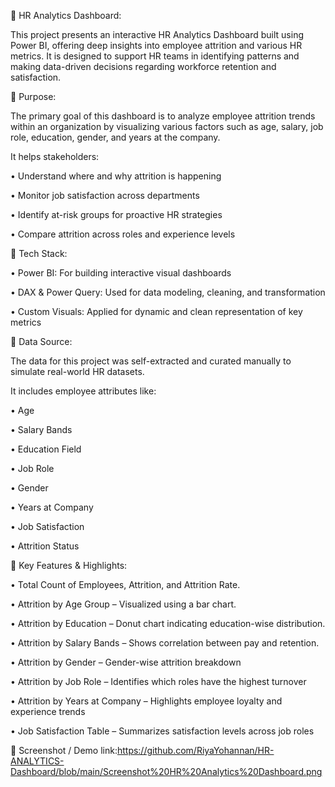
🔗 HR Analytics Dashboard:

This project presents an interactive HR Analytics Dashboard built using Power BI, offering deep insights into employee attrition and various HR metrics. It is designed to support HR teams in identifying patterns and making data-driven decisions regarding workforce retention and satisfaction.


🔗 Purpose:

The primary goal of this dashboard is to analyze employee attrition trends within an organization by visualizing various factors such as age, salary, job role, education, gender, and years at the company. 

It helps stakeholders:

•	Understand where and why attrition is happening

•	Monitor job satisfaction across departments

•	Identify at-risk groups for proactive HR strategies

•	Compare attrition across roles and experience levels



🔗 Tech Stack:

•	Power BI: For building interactive visual dashboards

•	DAX & Power Query: Used for data modeling, cleaning, and transformation

•	Custom Visuals: Applied for dynamic and clean representation of key metrics



🔗 Data Source:

The data for this project was self-extracted and curated manually to simulate real-world HR datasets.

It includes employee attributes like:

•	Age

•	Salary Bands

•	Education Field

•	Job Role

•	Gender

•	Years at Company

•	Job Satisfaction

•	Attrition Status


🔗 Key Features & Highlights:
 
•	Total Count of Employees, Attrition, and Attrition Rate.

•	Attrition by Age Group – Visualized using a bar chart.

•	Attrition by Education – Donut chart indicating education-wise distribution.

•	Attrition by Salary Bands – Shows correlation between pay and retention.

•	Attrition by Gender – Gender-wise attrition breakdown

•	Attrition by Job Role – Identifies which roles have the highest turnover

•	Attrition by Years at Company – Highlights employee loyalty and experience trends

•	Job Satisfaction Table – Summarizes satisfaction levels across job roles



🔗 Screenshot / Demo
link:https://github.com/RiyaYohannan/HR-ANALYTICS-Dashboard/blob/main/Screenshot%20HR%20Analytics%20Dashboard.png


